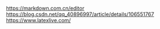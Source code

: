 https://markdown.com.cn/editor
https://blog.csdn.net/qq_40896997/article/details/106551767
https://www.latexlive.com/